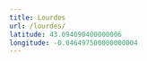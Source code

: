 ```yaml
---
title: Lourdes
url: /lourdes/
latitude: 43.094090400000006
longitude: -0.046497500000000004
---
```

